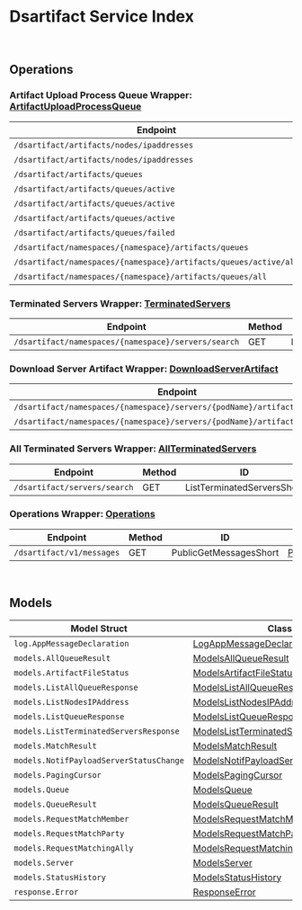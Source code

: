 [//]: # (Code generated. DO NOT EDIT.)

# Dsartifact Service Index

&nbsp;

## Operations

### Artifact Upload Process Queue Wrapper:  [ArtifactUploadProcessQueue](../../dsartifact-sdk/pkg/wrapper_artifactUploadProcessQueue.go)

| Endpoint                                                         | Method | ID                      | Class                                                                                                                                      | Wrapper                                                                                   | Example                                                                                                      |
|------------------------------------------------------------------|--------|-------------------------|--------------------------------------------------------------------------------------------------------------------------------------------|-------------------------------------------------------------------------------------------|--------------------------------------------------------------------------------------------------------------|
| `/dsartifact/artifacts/nodes/ipaddresses`                        | GET    | ListNodesIPAddressShort | [ListNodesIPAddressShort](../../dsartifact-sdk/pkg/dsartifactclient/artifact_upload_process_queue/artifact_upload_process_queue_client.go) | [ListNodesIPAddressShort](../../dsartifact-sdk/pkg/wrapper_artifactUploadProcessQueue.go) | [ListNodesIPAddressShort](../../samples/cli/cmd/dsartifact/artifactUploadProcessQueue/listNodesIPAddress.go) |
| `/dsartifact/artifacts/nodes/ipaddresses`                        | DELETE | DeleteNodeByIDShort     | [DeleteNodeByIDShort](../../dsartifact-sdk/pkg/dsartifactclient/artifact_upload_process_queue/artifact_upload_process_queue_client.go)     | [DeleteNodeByIDShort](../../dsartifact-sdk/pkg/wrapper_artifactUploadProcessQueue.go)     | [DeleteNodeByIDShort](../../samples/cli/cmd/dsartifact/artifactUploadProcessQueue/deleteNodeByID.go)         |
| `/dsartifact/artifacts/queues`                                   | GET    | ListQueueShort          | [ListQueueShort](../../dsartifact-sdk/pkg/dsartifactclient/artifact_upload_process_queue/artifact_upload_process_queue_client.go)          | [ListQueueShort](../../dsartifact-sdk/pkg/wrapper_artifactUploadProcessQueue.go)          | [ListQueueShort](../../samples/cli/cmd/dsartifact/artifactUploadProcessQueue/listQueue.go)                   |
| `/dsartifact/artifacts/queues/active`                            | GET    | GetActiveQueueShort     | [GetActiveQueueShort](../../dsartifact-sdk/pkg/dsartifactclient/artifact_upload_process_queue/artifact_upload_process_queue_client.go)     | [GetActiveQueueShort](../../dsartifact-sdk/pkg/wrapper_artifactUploadProcessQueue.go)     | [GetActiveQueueShort](../../samples/cli/cmd/dsartifact/artifactUploadProcessQueue/getActiveQueue.go)         |
| `/dsartifact/artifacts/queues/active`                            | PUT    | SetActiveQueueShort     | [SetActiveQueueShort](../../dsartifact-sdk/pkg/dsartifactclient/artifact_upload_process_queue/artifact_upload_process_queue_client.go)     | [SetActiveQueueShort](../../dsartifact-sdk/pkg/wrapper_artifactUploadProcessQueue.go)     | [SetActiveQueueShort](../../samples/cli/cmd/dsartifact/artifactUploadProcessQueue/setActiveQueue.go)         |
| `/dsartifact/artifacts/queues/active`                            | DELETE | DeleteActiveQueueShort  | [DeleteActiveQueueShort](../../dsartifact-sdk/pkg/dsartifactclient/artifact_upload_process_queue/artifact_upload_process_queue_client.go)  | [DeleteActiveQueueShort](../../dsartifact-sdk/pkg/wrapper_artifactUploadProcessQueue.go)  | [DeleteActiveQueueShort](../../samples/cli/cmd/dsartifact/artifactUploadProcessQueue/deleteActiveQueue.go)   |
| `/dsartifact/artifacts/queues/failed`                            | PUT    | ReportFailedUploadShort | [ReportFailedUploadShort](../../dsartifact-sdk/pkg/dsartifactclient/artifact_upload_process_queue/artifact_upload_process_queue_client.go) | [ReportFailedUploadShort](../../dsartifact-sdk/pkg/wrapper_artifactUploadProcessQueue.go) | [ReportFailedUploadShort](../../samples/cli/cmd/dsartifact/artifactUploadProcessQueue/reportFailedUpload.go) |
| `/dsartifact/namespaces/{namespace}/artifacts/queues`            | DELETE | DeleteQueueShort        | [DeleteQueueShort](../../dsartifact-sdk/pkg/dsartifactclient/artifact_upload_process_queue/artifact_upload_process_queue_client.go)        | [DeleteQueueShort](../../dsartifact-sdk/pkg/wrapper_artifactUploadProcessQueue.go)        | [DeleteQueueShort](../../samples/cli/cmd/dsartifact/artifactUploadProcessQueue/deleteQueue.go)               |
| `/dsartifact/namespaces/{namespace}/artifacts/queues/active/all` | GET    | ListAllActiveQueueShort | [ListAllActiveQueueShort](../../dsartifact-sdk/pkg/dsartifactclient/artifact_upload_process_queue/artifact_upload_process_queue_client.go) | [ListAllActiveQueueShort](../../dsartifact-sdk/pkg/wrapper_artifactUploadProcessQueue.go) | [ListAllActiveQueueShort](../../samples/cli/cmd/dsartifact/artifactUploadProcessQueue/listAllActiveQueue.go) |
| `/dsartifact/namespaces/{namespace}/artifacts/queues/all`        | GET    | ListAllQueueShort       | [ListAllQueueShort](../../dsartifact-sdk/pkg/dsartifactclient/artifact_upload_process_queue/artifact_upload_process_queue_client.go)       | [ListAllQueueShort](../../dsartifact-sdk/pkg/wrapper_artifactUploadProcessQueue.go)       | [ListAllQueueShort](../../samples/cli/cmd/dsartifact/artifactUploadProcessQueue/listAllQueue.go)             |

### Terminated Servers Wrapper:  [TerminatedServers](../../dsartifact-sdk/pkg/wrapper_terminatedServers.go)

| Endpoint                                            | Method | ID                                      | Class                                                                                                                                | Wrapper                                                                                          | Example                                                                                                                             |
|-----------------------------------------------------|--------|-----------------------------------------|--------------------------------------------------------------------------------------------------------------------------------------|--------------------------------------------------------------------------------------------------|-------------------------------------------------------------------------------------------------------------------------------------|
| `/dsartifact/namespaces/{namespace}/servers/search` | GET    | ListTerminatedServersWithNamespaceShort | [ListTerminatedServersWithNamespaceShort](../../dsartifact-sdk/pkg/dsartifactclient/terminated_servers/terminated_servers_client.go) | [ListTerminatedServersWithNamespaceShort](../../dsartifact-sdk/pkg/wrapper_terminatedServers.go) | [ListTerminatedServersWithNamespaceShort](../../samples/cli/cmd/dsartifact/terminatedServers/listTerminatedServersWithNamespace.go) |

### Download Server Artifact Wrapper:  [DownloadServerArtifact](../../dsartifact-sdk/pkg/wrapper_downloadServerArtifact.go)

| Endpoint                                                                  | Method | ID                           | Class                                                                                                                                 | Wrapper                                                                                    | Example                                                                                                            |
|---------------------------------------------------------------------------|--------|------------------------------|---------------------------------------------------------------------------------------------------------------------------------------|--------------------------------------------------------------------------------------------|--------------------------------------------------------------------------------------------------------------------|
| `/dsartifact/namespaces/{namespace}/servers/{podName}/artifacts/download` | GET    | DownloadServerArtifactsShort | [DownloadServerArtifactsShort](../../dsartifact-sdk/pkg/dsartifactclient/download_server_artifact/download_server_artifact_client.go) | [DownloadServerArtifactsShort](../../dsartifact-sdk/pkg/wrapper_downloadServerArtifact.go) | [DownloadServerArtifactsShort](../../samples/cli/cmd/dsartifact/downloadServerArtifact/downloadServerArtifacts.go) |
| `/dsartifact/namespaces/{namespace}/servers/{podName}/artifacts/exists`   | GET    | CheckServerArtifactShort     | [CheckServerArtifactShort](../../dsartifact-sdk/pkg/dsartifactclient/download_server_artifact/download_server_artifact_client.go)     | [CheckServerArtifactShort](../../dsartifact-sdk/pkg/wrapper_downloadServerArtifact.go)     | [CheckServerArtifactShort](../../samples/cli/cmd/dsartifact/downloadServerArtifact/checkServerArtifact.go)         |

### All Terminated Servers Wrapper:  [AllTerminatedServers](../../dsartifact-sdk/pkg/wrapper_allTerminatedServers.go)

| Endpoint                     | Method | ID                         | Class                                                                                                                           | Wrapper                                                                                | Example                                                                                                      |
|------------------------------|--------|----------------------------|---------------------------------------------------------------------------------------------------------------------------------|----------------------------------------------------------------------------------------|--------------------------------------------------------------------------------------------------------------|
| `/dsartifact/servers/search` | GET    | ListTerminatedServersShort | [ListTerminatedServersShort](../../dsartifact-sdk/pkg/dsartifactclient/all_terminated_servers/all_terminated_servers_client.go) | [ListTerminatedServersShort](../../dsartifact-sdk/pkg/wrapper_allTerminatedServers.go) | [ListTerminatedServersShort](../../samples/cli/cmd/dsartifact/allTerminatedServers/listTerminatedServers.go) |

### Operations Wrapper:  [Operations](../../dsartifact-sdk/pkg/wrapper_operations.go)

| Endpoint                  | Method | ID                     | Class                                                                                               | Wrapper                                                                  | Example                                                                                    |
|---------------------------|--------|------------------------|-----------------------------------------------------------------------------------------------------|--------------------------------------------------------------------------|--------------------------------------------------------------------------------------------|
| `/dsartifact/v1/messages` | GET    | PublicGetMessagesShort | [PublicGetMessagesShort](../../dsartifact-sdk/pkg/dsartifactclient/operations/operations_client.go) | [PublicGetMessagesShort](../../dsartifact-sdk/pkg/wrapper_operations.go) | [PublicGetMessagesShort](../../samples/cli/cmd/dsartifact/operations/publicGetMessages.go) |

&nbsp;

## Models

| Model Struct                            | Class                                                                                                                                 |
|-----------------------------------------|---------------------------------------------------------------------------------------------------------------------------------------|
| `log.AppMessageDeclaration`             | [LogAppMessageDeclaration ](../../dsartifact-sdk/pkg/dsartifactclientmodels/log_app_message_declaration.go)                           |
| `models.AllQueueResult`                 | [ModelsAllQueueResult ](../../dsartifact-sdk/pkg/dsartifactclientmodels/models_all_queue_result.go)                                   |
| `models.ArtifactFileStatus`             | [ModelsArtifactFileStatus ](../../dsartifact-sdk/pkg/dsartifactclientmodels/models_artifact_file_status.go)                           |
| `models.ListAllQueueResponse`           | [ModelsListAllQueueResponse ](../../dsartifact-sdk/pkg/dsartifactclientmodels/models_list_all_queue_response.go)                      |
| `models.ListNodesIPAddress`             | [ModelsListNodesIPAddress ](../../dsartifact-sdk/pkg/dsartifactclientmodels/models_list_nodes_ip_address.go)                          |
| `models.ListQueueResponse`              | [ModelsListQueueResponse ](../../dsartifact-sdk/pkg/dsartifactclientmodels/models_list_queue_response.go)                             |
| `models.ListTerminatedServersResponse`  | [ModelsListTerminatedServersResponse ](../../dsartifact-sdk/pkg/dsartifactclientmodels/models_list_terminated_servers_response.go)    |
| `models.MatchResult`                    | [ModelsMatchResult ](../../dsartifact-sdk/pkg/dsartifactclientmodels/models_match_result.go)                                          |
| `models.NotifPayloadServerStatusChange` | [ModelsNotifPayloadServerStatusChange ](../../dsartifact-sdk/pkg/dsartifactclientmodels/models_notif_payload_server_status_change.go) |
| `models.PagingCursor`                   | [ModelsPagingCursor ](../../dsartifact-sdk/pkg/dsartifactclientmodels/models_paging_cursor.go)                                        |
| `models.Queue`                          | [ModelsQueue ](../../dsartifact-sdk/pkg/dsartifactclientmodels/models_queue.go)                                                       |
| `models.QueueResult`                    | [ModelsQueueResult ](../../dsartifact-sdk/pkg/dsartifactclientmodels/models_queue_result.go)                                          |
| `models.RequestMatchMember`             | [ModelsRequestMatchMember ](../../dsartifact-sdk/pkg/dsartifactclientmodels/models_request_match_member.go)                           |
| `models.RequestMatchParty`              | [ModelsRequestMatchParty ](../../dsartifact-sdk/pkg/dsartifactclientmodels/models_request_match_party.go)                             |
| `models.RequestMatchingAlly`            | [ModelsRequestMatchingAlly ](../../dsartifact-sdk/pkg/dsartifactclientmodels/models_request_matching_ally.go)                         |
| `models.Server`                         | [ModelsServer ](../../dsartifact-sdk/pkg/dsartifactclientmodels/models_server.go)                                                     |
| `models.StatusHistory`                  | [ModelsStatusHistory ](../../dsartifact-sdk/pkg/dsartifactclientmodels/models_status_history.go)                                      |
| `response.Error`                        | [ResponseError ](../../dsartifact-sdk/pkg/dsartifactclientmodels/response_error.go)                                                   |

